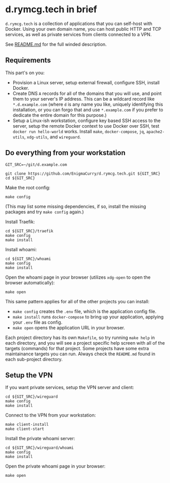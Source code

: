 # d.rymcg.tech in brief

`d.rymcg.tech` is a collection of applications that you can self-host with
Docker. Using your own domain name, you can host public HTTP and TCP services,
as well as private services from clients connected to a VPN.

See [README.md](README.md) for the full winded description.

## Requirements

This part's on you:

 * Provision a Linux server, setup external firewall, configure SSH, install
   Docker.
 * Create DNS `A` records for all of the domains that you will use, and point
   them to your server's IP address. This can be a wildcard record like
   `*.d.example.com` (where `d` is any name you like, uniquely identifying this
   installation, or you can forgo that and use `*.example.com` if you prefer to
   dedicate the entire domain for this purpose.)
 * Setup a Linux-ish workstation, configure key based SSH access to the server,
   setup the remote Docker context to use Docker over SSH, test `docker run
   hello-world` works. Install `make`, `docker-compose`, `jq`, `apache2-utils`,
   `xdg-utils`, and `wireguard`.

## Do everything from your workstation

```
GIT_SRC=~/git/d.example.com

git clone https://github.com/EnigmaCurry/d.rymcg.tech.git ${GIT_SRC}
cd ${GIT_SRC}
```

Make the root config:

```
make config
```

(This may list some missing dependencies, if so, install the missing packages
and try `make config` again.)

Install Traefik:

```
cd ${GIT_SRC}/traefik
make config
make install
```

Install whoami:

```
cd ${GIT_SRC}/whoami
make config
make install
```

Open the whoami page in your browser (utilizes `xdg-open` to open the browser
automatically):

```
make open
```

This same pattern applies for all of the other projects you can install:

 * `make config` creates the `.env` file, which is the application config file.
 * `make install` runs `docker-compose` to bring up your application, applying
your `.env` file as config.
 * `make open` opens the application URL in your browser.

Each project directory has its own `Makefile`, so try running `make help` in
each directory, and you will see a project specific help screen with all of the
targets (commands) for that project. Some projects have some extra maintainance
targets you can run. Always check the `README.md` found in each sub-project
directory.

## Setup the VPN

If you want private services, setup the VPN server and client:

```
cd ${GIT_SRC}/wireguard
make config
make install
```

Connect to the VPN from your workstation:

```
make client-install
make client-start
```

Install the private whoami server:

```
cd ${GIT_SRC}/wireguard/whoami
make config
make install
```

Open the private whoami page in your browser:

```
make open
```
